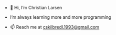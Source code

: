 - 👋  Hi, I’m Christian Larsen

- I’m always learning more and more programming

- 📫 Reach me at cskilbredl.1993@gmail.com


